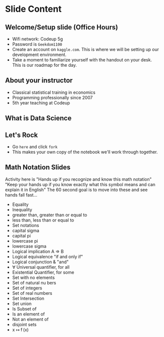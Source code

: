 # Slide Content

## Welcome/Setup slide (Office Hours)
- Wifi network: Codeup 5g
- Password is `Geekdom1100`
- Create an account on `kaggle.com`. This is where we will be setting up our development environment.
- Take a moment to familiarize yourself with the handout on your desk. This is our roadmap for the day.

## About your instructor
- Classical statistical training in economics
- Programming professionally since 2007
- 5th year teaching at Codeup

## What is Data Science


## Let's Rock
- Go `here` and click `fork`
- This makes your own copy of the notebook we'll work through together.


## Math Notation Slides
Activity here is "Hands up if you recognize and know this math notation"
"Keep your hands up if you know exactly what this symbol means and can explain it in English"
The 60 second goal is to move into these and see hands fall fast...
- Equality
- Inequality  
- greater than, greater than or equal to
- less than, less than or equal to
- Set notations
- capital sigma
- capital pi
- lowercase pi
- lowercase sigma
- Logical implication A => B
- Logical equivalence "if and only if" 
- Logical conjunction & "and"
- ∀ Universal quantifier, for all 
- Existential Quantifier, for some
- Set with no elements
- Set of natural nu bers
- Set of integers
- Set of real numbers
- Set Intersection
- Set union
- Is Subset of
- Is an element of
- Not an element of
- disjoint sets
- x ↦ f (x)